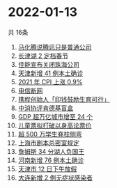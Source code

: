 # 2022-01-13
  共 16条

  <!-- BEGIN -->
  <!-- 最后更新时间:Thu Jan 13 2022 16:18:16 GMT+0000 (Coordinated Universal Time) -->
  1. [马化腾说腾讯只是普通公司](https://www.zhihu.com/search?q=马化腾)
1. [长津湖 2 定档春节](https://www.zhihu.com/search?q=水门桥)
1. [佳能宣布关闭珠海公司](https://www.zhihu.com/search?q=佳能)
1. [天津新增 41 例本土确诊](https://www.zhihu.com/search?q=天津疫情)
1. [2021 年 CPI 上涨 0.9% ](https://www.zhihu.com/search?q=2021cpi)
1. [电信断网](https://www.zhihu.com/search?q=电信断网)
1. [携程创始人「印钱鼓励生育可行」](https://www.zhihu.com/search?q=携程创始人)
1. [中消协评肯德基盲盒](https://www.zhihu.com/search?q=肯德基盲盒)
1. [GDP 超万亿城市增至 24 个](https://www.zhihu.com/search?q=GDP超万亿城市)
1. [儿童票拟打破以身高论票价](https://www.zhihu.com/search?q=儿童票)
1. [超 500 万学生脊柱侧弯](https://www.zhihu.com/search?q=脊柱侧弯)
1. [上海市剧本杀密室规定](https://www.zhihu.com/search?q=剧本杀)
1. [詹姆斯 34 分湖人负国王](https://www.zhihu.com/search?q=湖人)
1. [河南新增 76 例本土确诊](https://www.zhihu.com/search?q=河南疫情)
1. [天津市 12 日下午放假](https://www.zhihu.com/search?q=天津放假)
1. [大连新增 2 例无症状感染者](https://www.zhihu.com/search?q=大连疫情)
  <!-- END -->
  